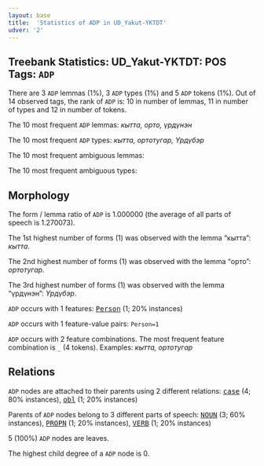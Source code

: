 ```yaml
---
layout: base
title:  'Statistics of ADP in UD_Yakut-YKTDT'
udver: '2'
---
```


## Treebank Statistics: UD_Yakut-YKTDT: POS Tags: `ADP`

There are 3 `ADP` lemmas (1%), 3 `ADP` types (1%) and 5 `ADP` tokens (1%).
Out of 14 observed tags, the rank of `ADP` is: 10 in number of lemmas, 11 in number of types and 12 in number of tokens.

The 10 most frequent `ADP` lemmas: <em>кытта, орто, үрдүнэн</em>

The 10 most frequent `ADP` types:  <em>кытта, ортотугар, Үрдүбэр</em>

The 10 most frequent ambiguous lemmas: 

The 10 most frequent ambiguous types:  



## Morphology

The form / lemma ratio of `ADP` is 1.000000 (the average of all parts of speech is 1.270073).

The 1st highest number of forms (1) was observed with the lemma “кытта”: <em>кытта</em>.

The 2nd highest number of forms (1) was observed with the lemma “орто”: <em>ортотугар</em>.

The 3rd highest number of forms (1) was observed with the lemma “үрдүнэн”: <em>Үрдүбэр</em>.

`ADP` occurs with 1 features: <tt><a href="sah_yktdt-feat-Person.html">Person</a></tt> (1; 20% instances)

`ADP` occurs with 1 feature-value pairs: `Person=1`

`ADP` occurs with 2 feature combinations.
The most frequent feature combination is `_` (4 tokens).
Examples: <em>кытта, ортотугар</em>


## Relations

`ADP` nodes are attached to their parents using 2 different relations: <tt><a href="sah_yktdt-dep-case.html">case</a></tt> (4; 80% instances), <tt><a href="sah_yktdt-dep-obl.html">obl</a></tt> (1; 20% instances)

Parents of `ADP` nodes belong to 3 different parts of speech: <tt><a href="sah_yktdt-pos-NOUN.html">NOUN</a></tt> (3; 60% instances), <tt><a href="sah_yktdt-pos-PROPN.html">PROPN</a></tt> (1; 20% instances), <tt><a href="sah_yktdt-pos-VERB.html">VERB</a></tt> (1; 20% instances)

5 (100%) `ADP` nodes are leaves.

The highest child degree of a `ADP` node is 0.

